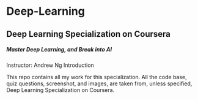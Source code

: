 # Deep-Learning

## Deep Learning Specialization on Coursera

##### Master Deep Learning, and Break into AI
 
Instructor: Andrew Ng
Introduction

This repo contains all my work for this specialization. All the code base, quiz questions, screenshot, and images, are taken from, unless specified, Deep Learning Specialization on Coursera.
